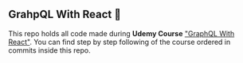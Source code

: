 ## GrahpQL With React 🚀

This repo holds all code made during **Udemy Course** ["GraphQL With React"]('https://www.udemy.com/course/graphql-with-react-course/'). You can find step by step following of the course ordered in commits inside this repo. 



